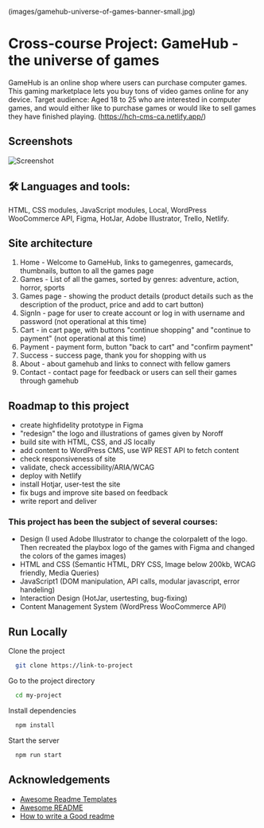 (images/gamehub-universe-of-games-banner-small.jpg)
# Cross-course Project: GameHub - the universe of games

GameHub is an online shop where users can purchase computer games. This gaming marketplace lets you buy tons of video games online for any device. Target audience: Aged 18 to 25 who are interested in computer games, and would either like to purchase games or would like to sell games they have finished playing. (https://hch-cms-ca.netlify.app/)


## Screenshots

![Screenshot](/images/Screenshot-gamehub.png)


## 🛠 Languages and tools:
HTML, CSS modules, JavaScript modules, Local, WordPress WooCommerce API, Figma, HotJar, Adobe Illustrator, Trello, Netlify.


## Site architecture
1. Home - Welcome to GameHub, links to gamegenres, gamecards, thumbnails, button to all the games page
2. Games - List of all the games, sorted by genres: adventure, action, horror, sports
3. Games page -  showing the product details (product details such as the description of the product, price and add to cart button)
4. SignIn - page for user to create account or log in with username and password (not operational at this time)
5. Cart - in cart page, with buttons "continue shopping" and "continue to payment" (not operational at this time)
6. Payment - payment form, button "back to cart" and "confirm payment"
7. Success - success page, thank you for shopping with us
8. About - about gamehub and links to connect with fellow gamers
9. Contact - contact page for feedback or users can sell their games through gamehub

## Roadmap to this project

- create highfidelity prototype in Figma
- "redesign" the logo and illustrations of games given by Noroff
- build site with HTML, CSS, and JS locally
- add content to WordPress CMS, use WP REST API to fetch content
- check responsiveness of site
- validate, check accessibility/ARIA/WCAG
- deploy with Netlify
- install Hotjar, user-test the site
- fix bugs and improve site based on feedback
- write report and deliver

### This project has been the subject of several courses:
- Design (I used Adobe Illustrator to change the colorpalett of the logo. Then recreated the playbox logo of the games with Figma and changed the colors of the games images)
- HTML and CSS (Semantic HTML, DRY CSS, Image below 200kb, WCAG friendly, Media Queries)
- JavaScript1 (DOM manipulation, API calls, modular javascript, error handeling)
- Interaction Design (HotJar, usertesting, bug-fixing)
- Content Management System (WordPress WooCommerce API)


## Run Locally

Clone the project

```bash
  git clone https://link-to-project
```

Go to the project directory

```bash
  cd my-project
```

Install dependencies

```bash
  npm install
```

Start the server

```bash
  npm run start
```


## Acknowledgements
 - [Awesome Readme Templates](https://awesomeopensource.com/project/elangosundar/awesome-README-templates)
 - [Awesome README](https://github.com/matiassingers/awesome-readme)
 - [How to write a Good readme](https://bulldogjob.com/news/449-how-to-write-a-good-readme-for-your-github-project)


